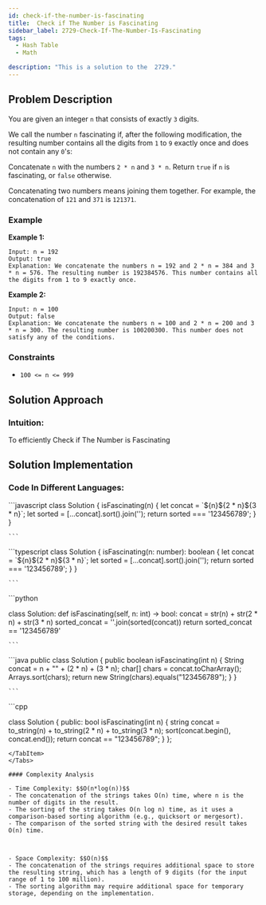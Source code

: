 ```yaml
---
id: check-if-the-number-is-fascinating
title:  Check if The Number is Fascinating
sidebar_label: 2729-Check-If-The-Number-Is-Fascinating
tags:
  - Hash Table
  - Math

description: "This is a solution to the  2729."
---
```


## Problem Description
You are given an integer `n` that consists of exactly `3` digits.

We call the number `n` fascinating if, after the following modification, the resulting number contains all the digits from `1` to `9` exactly once and does not contain any `0`'s:

Concatenate `n` with the numbers `2 * n` and `3 * n`.
Return `true` if `n` is fascinating, or `false` otherwise.

Concatenating two numbers means joining them together. For example, the concatenation of `121` and `371` is `121371`.

### Example

**Example 1:**


```
Input: n = 192
Output: true
Explanation: We concatenate the numbers n = 192 and 2 * n = 384 and 3 * n = 576. The resulting number is 192384576. This number contains all the digits from 1 to 9 exactly once.
```
**Example 2:**
```
Input: n = 100
Output: false
Explanation: We concatenate the numbers n = 100 and 2 * n = 200 and 3 * n = 300. The resulting number is 100200300. This number does not satisfy any of the conditions.
```
### Constraints

- `100 <= n <= 999`

## Solution Approach

### Intuition:

To efficiently Check if The Number is Fascinating


## Solution Implementation

### Code In Different Languages:

<Tabs>


  <TabItem value="JavaScript" label="JavaScript" default>
  <SolutionAuthor name="@Ishitamukherjee2004"/>
   ```javascript
class Solution {
    isFascinating(n) {
        let concat = `${n}${2 * n}${3 * n}`;
        let sorted = [...concat].sort().join('');
        return sorted === '123456789';
    }
}

    ```

  </TabItem>
  <TabItem value="TypeScript" label="TypeScript">
  <SolutionAuthor name="@Ishitamukherjee2004"/> 
   ```typescript
class Solution {
    isFascinating(n: number): boolean {
        let concat = `${n}${2 * n}${3 * n}`;
        let sorted = [...concat].sort().join('');
        return sorted === '123456789';
    }
}

    ```

  </TabItem>


  <TabItem value="Python" label="Python"> 
  <SolutionAuthor name="@Ishitamukherjee2004"/>
   ```python
    
class Solution:
    def isFascinating(self, n: int) -> bool:
        concat = str(n) + str(2 * n) + str(3 * n)
        sorted_concat = ''.join(sorted(concat))
        return sorted_concat == '123456789'

    ```

  </TabItem>

  <TabItem value="Java" label="Java">
  <SolutionAuthor name="@Ishitamukherjee2004"/>
   ```java
public class Solution {
    public boolean isFascinating(int n) {
        String concat = n + "" + (2 * n) + (3 * n);
        char[] chars = concat.toCharArray();
        Arrays.sort(chars);
        return new String(chars).equals("123456789");
    }
}


    ```
</TabItem>


  <TabItem value="C++" label="C++">
  <SolutionAuthor name="@Ishitamukherjee2004"/>
   ```cpp

   class Solution {
public:
    bool isFascinating(int n) {
        string concat = to_string(n) + to_string(2 * n) + to_string(3 * n);
  sort(concat.begin(), concat.end());
  return concat == "123456789";
 }
};

   ```
  </TabItem> 
</Tabs>

#### Complexity Analysis

- Time Complexity: $$O(n*log(n))$$
- The concatenation of the strings takes O(n) time, where n is the number of digits in the result.
- The sorting of the string takes O(n log n) time, as it uses a comparison-based sorting algorithm (e.g., quicksort or mergesort).
- The comparison of the sorted string with the desired result takes O(n) time.



- Space Complexity: $$O(n)$$
- The concatenation of the strings requires additional space to store the resulting string, which has a length of 9 digits (for the input range of 1 to 100 million).
- The sorting algorithm may require additional space for temporary storage, depending on the implementation.
